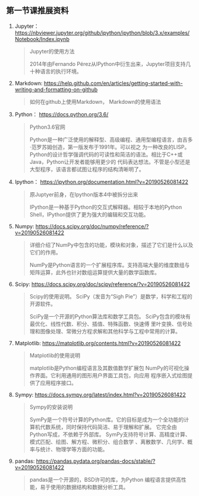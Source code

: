 ## 第一节课推展资料

1. Jupyter：https://nbviewer.jupyter.org/github/ipython/ipython/blob/3.x/examples/Notebook/Index.ipynb
    
    > Jupyter的使用方法
    >
    >2014年由Fernando Pérez从IPython中衍生出来，Jupyter项目支持几十种语言的执行环境。

2. Markdown: https://help.github.com/en/articles/getting-started-with-writing-and-formatting-on-github

   >   如何在github上使用Markdown， Markdown的使用语法

3. Python： https://docs.python.org/3.6/

    > Python3.6官网
    >
    >Python是一种广泛使用的解释型、高级编程、通用型编程语言，由吉多·范罗苏姆创造，第一版发布于1991年。可以视之
    为一种改良的LISP。Python的设计哲学强调代码的可读性和简洁的语法。相比于C++或Java，Python让开发者能够用更少的
    代码表达想法。不管是小型还是大型程序，该语言都试图让程序的结构清晰明了。

4. Ipython： https://ipython.org/documentation.html?v=20190526081422

    >原Juptyer前身，在Ipython版本4中被拆分出来
    >
    >IPython是一种基于Python的交互式解释器。相较于本地的Python Shell，IPython提供了更为强大的编辑和交互功能。

5. Numpy: https://docs.scipy.org/doc/numpy/reference/?v=20190526081422
    >详细介绍了NumPy中包含的功能，模块和对象，描述了它们是什么以及它们的作用。
    >
    >NumPy是Python语言的一个扩展程序库。支持高端大量的维度数组与矩阵运算，此外也针对数组运算提供大量的数学函数库。
    
6. Scipy: https://docs.scipy.org/doc/scipy/reference/?v=20190526081422
    >Scipy的使用说明。 SciPy（发音为“Sigh Pie”）是数学，科学和工程的开源软件。
    >
    >SciPy是一个开源的Python算法库和数学工具包。 SciPy包含的模块有最优化、线性代数、积分、插值、特殊函数、快速傅
   里叶变换、信号处理和图像处理、常微分方程求解和其他科学与工程中常用的计算。
    
7. Matplotlib: https://matplotlib.org/contents.html?v=20190526081422
    >Matplotlib的使用说明
    >
    >matplotlib是Python编程语言及其数值数学扩展包 NumPy的可视化操作界面。它利用通用的图形用户界面工具包，向应用
       程序嵌入式绘图提供了应用程序接口。
    
8. Sympy: https://docs.sympy.org/latest/index.html?v=20190526081422
    >Sympy的安装说明
    >
    >SymPy是一个符号计算的Python库。它的目标是成为一个全功能的计算机代数系统，同时保持代码简洁、易于理解和扩展。
    它完全由Python写成，不依赖于外部库。 SymPy支持符号计算、高精度计算、模式匹配、绘图、解方程、微积分、组合数学
    、离散数学、几何学、概率与统计、物理学等方面的功能。
    
9. pandas: https://pandas.pydata.org/pandas-docs/stable/?v=20190526081422
    >pandas是一个开源的，BSD许可的库，为Python 编程语言提供高性能，易于使用的数据结构和数据分析工具。
